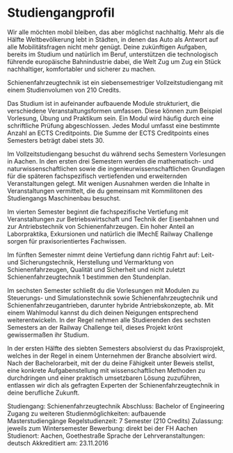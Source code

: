 # Studiengangprofil
Wir alle möchten mobil bleiben,  das aber möglichst nachhaltig. Mehr als die Hälfte Weltbevölkerung lebt in Städten, in denen das Auto als Antwort auf alle Mobilitätsfragen nicht mehr genügt. Deine zukünftigen Aufgaben, bereits im Studium und natürlich im Beruf, unterstützen die technologisch führende europäische Bahnindustrie dabei, die Welt Zug um Zug ein Stück nachhaltiger, komfortabler und sicherer zu machen.

Schienenfahrzeugtechnik ist ein siebensemestriger Vollzeitstudiengang mit einem Studienvolumen von 210 Credits.

Das Studium ist in aufeinander aufbauende Module strukturiert, die verschiedene Veranstaltungsformen umfassen. Diese können zum Beispiel Vorlesung, Übung und Praktikum sein. Ein Modul wird häufig durch eine schriftliche Prüfung abgeschlossen. Jedes Modul umfasst eine bestimmte Anzahl an ECTS Creditpoints. Die Summe der ECTS Creditpoints eines Semesters beträgt dabei stets 30.

Im Vollzeitstudiengang besuchst du während sechs Semestern Vorlesungen in Aachen. In den ersten drei Semestern werden die mathematisch- und naturwissenschaftlichen sowie die ingenieurwissenschaftlichen Grundlagen für die späteren fachspezifisch vertiefenden und erweiternden Veranstaltungen gelegt. Mit wenigen Ausnahmen werden die Inhalte in Veranstaltungen vermittelt, die du gemeinsam mit Kommilitonen des Studiengangs Maschinenbau besuchst.

Im vierten Semester beginnt die fachspezifische Vertiefung mit Veranstaltungen zur Betriebswirtschaft und Technik der Eisenbahnen und zur Antriebstechnik von Schienenfahrzeugen. Ein hoher Anteil an Laborpraktika, Exkursionen und natürlich die IMechE Railway Challenge sorgen für praxisorientiertes Fachwissen.

Im fünften Semester nimmt deine Vertiefung dann richtig Fahrt auf: Leit- und Sicherungstechnik, Herstellung und Vermarktung von Schienenfahrzeugen, Qualität und Sicherheit und nicht zuletzt Schienenfahrzeugtechnik 1 bestimmen den Stundenplan. 

Im sechsten Semester schließt du die Vorlesungen mit Modulen zu Steuerungs- und Simulationstechnik sowie Schienenfahrzeugtechnik und Schienenfahrzeugantrieben, darunter hybride Antriebskonzepte, ab. Mit einem Wahlmodul kannst du dich deinen Neigungen entsprechend weiterentwickeln. In der Regel nehmen alle Studierenden des sechsten Semesters an der Railway Challenge teil, dieses Projekt krönt gewissermaßen ihr Studium.

In der ersten Hälfte des siebten Semesters absolvierst du das Praxisprojekt, welches  in der Regel in einem Unternehmen der Branche absolviert wird. Nach der Bachelorarbeit, mit der du deine Fähigkeit unter Beweis stellst, eine konkrete Aufgabenstellung mit wissenschaftlichen Methoden zu durchdringen und einer praktisch umsetzbaren Lösung zuzuführen, entlassen wir dich als gefragten Experten der Schienenfahrzeugtechnik in deine berufliche Zukunft.

Studiengang: Schienenfahrzeugtechnik
Abschluss: Bachelor of Engineering
Zugang zu weiteren Studienmöglichkeiten: aufbauende Masterstudiengänge
Regelstudienzeit: 7 Semester (210 Credits)
Zulassung: jeweils zum Wintersemester 
Bewerbung: direkt bei der FH Aachen
Studienort: Aachen, Goethestraße
Sprache der Lehrveranstaltungen: deutsch
Akkreditiert am: 23.11.2016